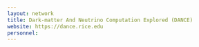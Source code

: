 ```yaml
---
layout: network
title: Dark-matter And Neutrino Computation Explored (DANCE)
website: https://dance.rice.edu
personnel:
---
```

